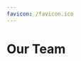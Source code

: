 ```yaml
---
favicon: /favicon.ico
---
```

# Our Team

<VPTeamMembers size="small" :members="members" />

<script setup>
import { VPTeamMembers } from 'vitepress/theme'

const members = [
  // https://github.com/vuejs/vitepress/issues/738
  // When finished, change opschneckles "twitter" to a web icon

  {
    avatar: 'https://avatars.githubusercontent.com/u/69014593?size=100',
    name: 'FrederoxDev',
    title: 'Project Lead',
    links: [
      { icon: 'github', link: 'https://github.com/FrederoxDev' },
      { icon: 'twitter', link: 'https://twitter.com/FrederoxDev' }
    ]
  },
  {
    avatar: "https://avatars.githubusercontent.com/u/80198925?size=100",
    name: "opschnecke",
    title: "German Translations",
    links: [
      { icon: "github", link: "https://github.com/opschnecke" }
    ]
  },
  {
    avatar: "https://avatars.githubusercontent.com/u/109596011?size=100",
    name: "Fawn24",
    title: "French Translations",
    links: [
      { icon: "github", link: "https://github.com/Fawn24" },
    ]
  },
  {
    avatar: "https://avatars.githubusercontent.com/u/109593841?size=100",
    name: "Sonichec0",
    title: "Russian Translations",
    links: [
      { icon: "github", link: "https://github.com/Sonichec0" },
    ]
  },
  {
    avatar: "https://cdn.discordapp.com/avatars/740594647461658697/9c947d74fb918f0340f3fe446954c6f2.webp?size=100",
    name: "Kurama",
    title: "Italian Translations"
  }
]
</script>
